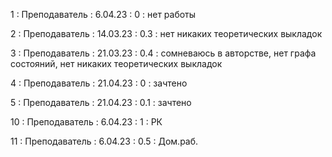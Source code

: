 1 : Преподаватель : 6.04.23 : 0 : нет работы

2 : Преподаватель : 14.03.23 : 0.3 : нет никаких теоретических выкладок

3 : Преподаватель : 21.03.23 : 0.4 : сомневаюсь в авторстве, нет графа состояний, нет никаких теоретических выкладок

4 : Преподаватель : 21.04.23 : 0 : зачтено

5 : Преподаватель : 21.04.23 : 0.1 : зачтено

10 : Преподаватель : 6.04.23 : 1 : РК

11 : Преподаватель : 6.04.23 : 0.5 : Дом.раб.
